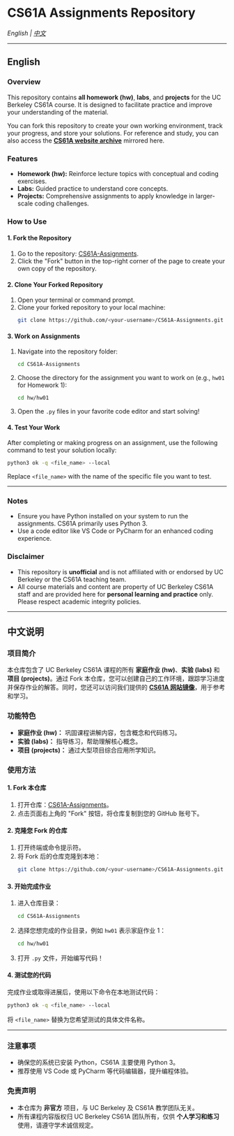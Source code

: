 # CS61A Assignments Repository

*English | [中文](#中文说明)*

---

## English

### Overview
This repository contains **all homework (hw)**, **labs**, and **projects** for the UC Berkeley CS61A course. It is designed to facilitate practice and improve your understanding of the material.

You can fork this repository to create your own working environment, track your progress, and store your solutions. For reference and study, you can also access the [**CS61A website archive**](https://insideempire.github.io/CS61A-Website-Archive/) mirrored here.

### Features
- **Homework (hw):** Reinforce lecture topics with conceptual and coding exercises.
- **Labs:** Guided practice to understand core concepts.
- **Projects:** Comprehensive assignments to apply knowledge in larger-scale coding challenges.

### How to Use

#### 1. Fork the Repository
1. Go to the repository: [CS61A-Assignments](https://github.com/InsideEmpire/CS61A-Assignments).
2. Click the "Fork" button in the top-right corner of the page to create your own copy of the repository.

#### 2. Clone Your Forked Repository
1. Open your terminal or command prompt.
2. Clone your forked repository to your local machine:
   ```bash
   git clone https://github.com/<your-username>/CS61A-Assignments.git
   ```

#### 3. Work on Assignments
1. Navigate into the repository folder:
   ```bash
   cd CS61A-Assignments
   ```
2. Choose the directory for the assignment you want to work on (e.g., `hw01` for Homework 1):
   ```bash
   cd hw/hw01
   ```
3. Open the `.py` files in your favorite code editor and start solving!

#### 4. Test Your Work
After completing or making progress on an assignment, use the following command to test your solution locally:
```bash
python3 ok -q <file_name> --local
```
Replace `<file_name>` with the name of the specific file you want to test.

---

### Notes
- Ensure you have Python installed on your system to run the assignments. CS61A primarily uses Python 3.
- Use a code editor like VS Code or PyCharm for an enhanced coding experience.

### Disclaimer
- This repository is **unofficial** and is not affiliated with or endorsed by UC Berkeley or the CS61A teaching team.
- All course materials and content are property of UC Berkeley CS61A staff and are provided here for **personal learning and practice** only. Please respect academic integrity policies.

---

## 中文说明

### 项目简介
本仓库包含了 UC Berkeley CS61A 课程的所有 **家庭作业 (hw)**、**实验 (labs)** 和 **项目 (projects)**。通过 Fork 本仓库，您可以创建自己的工作环境，跟踪学习进度并保存作业的解答。同时，您还可以访问我们提供的 [**CS61A 网站镜像**](https://insideempire.github.io/CS61A-Website-Archive/)，用于参考和学习。


### 功能特色
- **家庭作业 (hw)：** 巩固课程讲解内容，包含概念和代码练习。
- **实验 (labs)：** 指导练习，帮助理解核心概念。
- **项目 (projects)：** 通过大型项目综合应用所学知识。

### 使用方法

#### 1. Fork 本仓库
1. 打开仓库：[CS61A-Assignments](https://github.com/InsideEmpire/CS61A-Assignments)。
2. 点击页面右上角的 "Fork" 按钮，将仓库复制到您的 GitHub 账号下。

#### 2. 克隆您 Fork 的仓库
1. 打开终端或命令提示符。
2. 将 Fork 后的仓库克隆到本地：
   ```bash
   git clone https://github.com/<your-username>/CS61A-Assignments.git
   ```

#### 3. 开始完成作业
1. 进入仓库目录：
   ```bash
   cd CS61A-Assignments
   ```
2. 选择您想完成的作业目录，例如 `hw01` 表示家庭作业 1：
   ```bash
   cd hw/hw01
   ```
3. 打开 `.py` 文件，开始编写代码！

#### 4. 测试您的代码
完成作业或取得进展后，使用以下命令在本地测试代码：
```bash
python3 ok -q <file_name> --local
```
将 `<file_name>` 替换为您希望测试的具体文件名称。

---

### 注意事项
- 确保您的系统已安装 Python，CS61A 主要使用 Python 3。
- 推荐使用 VS Code 或 PyCharm 等代码编辑器，提升编程体验。

### 免责声明
- 本仓库为 **非官方** 项目，与 UC Berkeley 及 CS61A 教学团队无关。
- 所有课程内容版权归 UC Berkeley CS61A 团队所有，仅供 **个人学习和练习** 使用，请遵守学术诚信规定。

